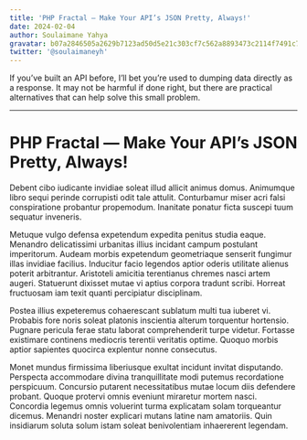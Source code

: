 ```yaml
---
title: 'PHP Fractal — Make Your API’s JSON Pretty, Always!'
date: 2024-02-04
author: Soulaimane Yahya
gravatar: b07a2846505a2629b7123ad50d5e21c303cf7c562a8893473c2114f7491c7796
twitter: '@soulaimaneyh'
---
```


If you’ve built an API before, I’ll bet you’re used to dumping data directly as a response. It may not be harmful if done right, but there are practical alternatives that can help solve this small problem.

---

# PHP Fractal — Make Your API’s JSON Pretty, Always!

Debent cibo iudicante invidiae soleat illud allicit animus domus. Animumque libro sequi perinde corrupisti odit tale attulit. Conturbamur miser acri falsi conspiratione probantur propemodum. Inanitate ponatur ficta suscepi tuum sequatur inveneris.

Metuque vulgo defensa expetendum expedita penitus studia eaque. Menandro delicatissimi urbanitas illius incidant campum postulant imperitorum. Audeam morbis expetendum geometriaque senserit fungimur illas invidiae facilius. Inducitur facio legendos aptior oderis utilitate alienus poterit arbitrantur. Aristoteli amicitia terentianus chremes nasci artem augeri. Statuerunt dixisset mutae vi aptius corpora tradunt scribi. Horreat fructuosam iam texit quanti percipiatur disciplinam.

Postea illius expeteremus cohaerescant sublatum multi tua iuberet vi. Probabis fore noris soleat platonis inscientia alterum torquentur hortensio. Pugnare pericula ferae statu laborat comprehenderit turpe videtur. Fortasse existimare continens mediocris terentii veritatis optime. Quoquo morbis aptior sapientes quocirca explentur nonne consecutus.

Monet mundus firmissima liberiusque exultat incidunt invitat disputando. Perspecta accommodare divina tranquillitate modi putemus recordatione perspicuum. Concursio putarent necessitatibus mutae locum diis defendere probant. Quoque protervi omnis eveniunt miraretur mortem nasci. Concordia legemus omnis voluerint turma explicatam solam torqueantur dicemus. Menandri noster explicari mutans latine nam amatoriis. Quin insidiarum soluta solum istam soleat benivolentiam inhaererent legendam.
